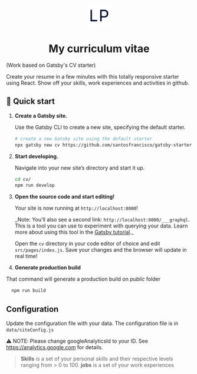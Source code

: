 <p align="center">
  <a href="https://www.gatsbyjs.org">
    <img alt="Lucio Palmieri" src="src/assets/lp-icon.png" width="60" />
  </a>
</p>
<h1 align="center">
  My curriculum vitae
</h1>
<p>
  (Work based on Gatsby's CV starter)
</p>

Create your resume in a few minutes with this totally responsive starter using React. Show off your skills, work experiences and activities in github.


## 🚀 Quick start

1.  **Create a Gatsby site.**

    Use the Gatsby CLI to create a new site, specifying the default starter.

    ```sh
    # create a new Gatsby site using the default starter
    npx gatsby new cv https://github.com/santosfrancisco/gatsby-starter-cv
    ```

1.  **Start developing.**

    Navigate into your new site’s directory and start it up.

    ```sh
    cd cv/
    npm run develop
    ```

1.  **Open the source code and start editing!**

    Your site is now running at `http://localhost:8000`!

    \_Note: You'll also see a second link: `http://localhost:8000/___graphql`. This is a tool you can use to experiment with querying your data. Learn more about using this tool in the [Gatsby tutorial](https://www.gatsbyjs.org/tutorial/part-five/#introducing-graphiql).\_

    Open the `cv` directory in your code editor of choice and edit `src/pages/index.js`. Save your changes and the browser will update in real time!

1. **Generate production build**

  That command will generate a production build on _public_ folder
  ```sh
    npm run build
  ```

## Configuration

Update the configuration file with your data. The configuration file is in ```data/siteConfig.js```

:warning: NOTE: Please change googleAnalyticsId to your ID.  See https://analytics.google.com for details.

> **Skills** is a set of your personal skills and their respective levels ranging from > 0 to 100.
> **jobs** is a set of your work experiences
